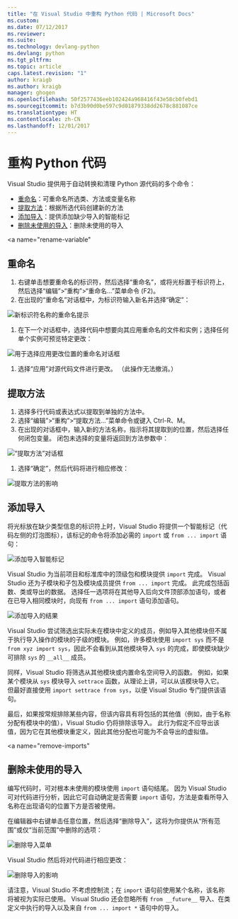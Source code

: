 ```yaml
---
title: "在 Visual Studio 中重构 Python 代码 | Microsoft Docs"
ms.custom: 
ms.date: 07/12/2017
ms.reviewer: 
ms.suite: 
ms.technology: devlang-python
ms.devlang: python
ms.tgt_pltfrm: 
ms.topic: article
caps.latest.revision: "1"
author: kraigb
ms.author: kraigb
manager: ghogen
ms.openlocfilehash: 50f2577436eeb102424a968416f43e58cb0febd1
ms.sourcegitcommit: b7d3b90d0be597c9d01879338dd2678c881087ce
ms.translationtype: HT
ms.contentlocale: zh-CN
ms.lasthandoff: 12/01/2017
---
```

# <a name="refactoring-python-code"></a>重构 Python 代码

Visual Studio 提供用于自动转换和清理 Python 源代码的多个命令：

- [重命名](#rename)：可重命名所选类、方法或变量名称
- [提取方法](#extract-method)：根据所选代码创建新的方法
- [添加导入](#add-import)：提供添加缺少导入的智能标记
- [删除未使用的导入](#remove-imports)：删除未使用的导入

<a name="rename-variable"</a>
## <a name="rename"></a>重命名

1. 右键单击想要重命名的标识符，然后选择“重命名”，或将光标置于标识符上，然后选择“编辑”>“重构”>“重命名...”菜单命令 (F2)。
1. 在出现的“重命名”对话框中，为标识符输入新名并选择“确定”：

  ![新标识符名称的重命名提示](media/code-refactor-rename-1.png)

1. 在下一个对话框中，选择代码中想要向其应用重命名的文件和实例；选择任何单个实例可预览特定更改：

  ![用于选择应用更改位置的重命名对话框](media/code-refactor-rename-2.png)

1. 选择“应用”对源代码文件进行更改。 （此操作无法撤消。）

## <a name="extract-method"></a>提取方法

1. 选择多行代码或表达式以提取到单独的方法中。
1. 选择“编辑”>“重构”>“提取方法...”菜单命令或键入 Ctrl-R、M。
1. 在出现的对话框中，输入新的方法名称，指示将其提取到的位置，然后选择任何闭包变量。 闭包未选择的变量将返回到方法参数中：

  ![“提取方法”对话框](media/code-refactor-extract-method-1.png)

1. 选择“确定”，然后代码将进行相应修改：

  ![提取方法的影响](media/code-refactor-extract-method-2.png)

## <a name="add-import"></a>添加导入

将光标放在缺少类型信息的标识符上时，Visual Studio 将提供一个智能标记（代码左侧的灯泡图标），该标记的命令将添加必需的 `import` 或 `from ... import` 语句：

![添加导入智能标记](media/code-refactor-add-import-1.png)

Visual Studio 为当前项目和标准库中的顶级包和模块提供 `import` 完成。 Visual Studio 还为子模块和子包及模块成员提供 `from ... import` 完成。 此完成包括函数、类或导出的数据。 选择任一选项将在其他导入后向文件顶部添加语句，或者在已导入相同模块时，向现有 `from ... import` 语句添加语句。

![添加导入的结果](media/code-refactor-add-import-2.png)

Visual Studio 尝试筛选出实际未在模块中定义的成员，例如导入其他模块但不属于执行导入操作的模块的子级的模块。 例如，许多模块使用 `import sys` 而不是 `from xyz import sys`，因此不会看到从其他模块导入 `sys` 的完成，即使模块缺少可排除 `sys` 的 `__all__` 成员。

同样，Visual Studio 将筛选从其他模块或内置命名空间导入的函数。 例如，如果某个模块从 `sys` 模块导入 `settrace` 函数，从理论上讲，可以从该模块导入它。 但最好直接使用 `import settrace from sys`，以便 Visual Studio 专门提供该语句。

最后，如果按常规排除某些内容，但该内容具有将包括的其他值（例如，由于名称分配有模块中的值），Visual Studio 仍将排除该导入。 此行为假定不应导出该值，因为它在其他模块重定义，因此其他分配也可能为不会导出的虚拟值。

<a name="remove-imports"</a>
## <a name="remove-unused-imports"></a>删除未使用的导入

编写代码时，可对根本未使用的模块使用 `import` 语句结尾。 因为 Visual Studio 可对代码进行分析，因此它可自动确定是否需要 `import` 语句，方法是查看所导入名称在出现语句的位置下方是否被使用。

在编辑器中右键单击任意位置，然后选择“删除导入”，这将为你提供从“所有范围”或仅“当前范围”中删除的选项：

![删除导入菜单](media/code-refactor-remove-imports-1.png)

Visual Studio 然后将对代码进行相应更改：

![删除导入的影响](media/code-refactor-remove-imports-2.png)

请注意，Visual Studio 不考虑控制流；在 `import` 语句前使用某个名称，该名称将被视为实际已使用。 Visual Studio 还会忽略所有 `from __future__` 导入、在类定义中执行的导入以及来自 `from ... import *` 语句中的导入。